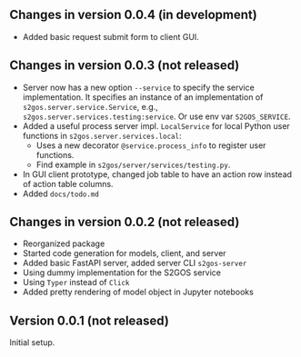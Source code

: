 ## Changes in version 0.0.4 (in development)

* Added basic request submit form to client GUI.

## Changes in version 0.0.3 (not released)

* Server now has a new option `--service` to specify the service implementation.
  It specifies an instance of an implementation of `s2gos.server.service.Service`, 
  e.g., `s2gos.server.services.testing:service`. Or use env var `S2GOS_SERVICE`.
* Added a useful process server impl. `LocalService` for local Python user
  functions in `s2gos.server.services.local`:
  * Uses a new decorator `@service.process_info` to register user functions.
  * Find example in  `s2gos/server/services/testing.py`.
* In GUI client prototype, changed job table to have an action row instead 
  of action table columns.
* Added `docs/todo.md`

## Changes in version 0.0.2 (not released)

* Reorganized package
* Started code generation for models, client, and server
* Added basic FastAPI server, added server CLI `s2gos-server`
* Using dummy implementation for the S2GOS service
* Using `Typer` instead of `Click`
* Added pretty rendering of model object in Jupyter notebooks

## Version 0.0.1 (not released) 

Initial setup.
